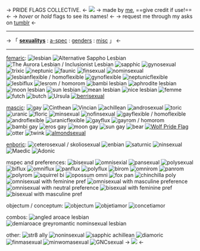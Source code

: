 -> PRIDE FLAGS COLLECTIVE. <-
![](https://i.postimg.cc/prGzr7PX/space.png)
-> made by [me](https://rentry.co/riamu-yumemi-rentry), ==give credit if use!== <- 
-> *hover* or *hold* flags to see its names! <-
-> request me through my asks on [tumblr](https://www.tumblr.com/sakura-miku-my-love?source=share) <-
***
-> 「 [**sexualitys**](https://rentry.co/pride-flagz) : [a-spec](https://rentry.co/pride-flagz2) : [genders](https://rentry.co/pride-flagz3) : [misc](https://rentry.co/pride-flagz4) 」 <-
***
[femaric](https://www.lgbtqia.wiki/wiki/Femaric):
![lesbian](https://64.media.tumblr.com/7de8756d3b7e699e42df9a00ccd36581/ed9e04fd3834542f-7e/s75x75_c1/1104742ceb36558038d5a78de4bd831cb999a347.pnj) ![Alternative Sappho Lesbian](https://64.media.tumblr.com/eb8025da5ed8c884eacdc6292202fb52/6cb9ce72a8a0a517-8e/s75x75_c1/a1171cbca51549c00321c32a360a51d453f685aa.pnj) ![The Aurora Lesbian / Inclusionist Lesbian](https://64.media.tumblr.com/47757c0ca636b97edad9bbae4c52f88c/6cb9ce72a8a0a517-c1/s75x75_c1/75d3606864387c3ea082eea6739ae5cee0a5a695.pnj) ![sapphic](https://64.media.tumblr.com/398b9486e889a6999d5987bb69ba2fec/ed9e04fd3834542f-15/s75x75_c1/fcd4a8bd3838dcddff2ceefdb59093469840c444.pnj) ![gynosexual](https://64.media.tumblr.com/83f2f492ca69799d4bf01f094345f050/1eabe90ccb6fc4b0-63/s75x75_c1/a03642d4b0a0e1a4ba555df0e6ad5be3f9ce4ac8.pnj) ![trixic](https://64.media.tumblr.com/974225c1b05e42739aa8aabb6f5414e6/1eabe90ccb6fc4b0-5c/s75x75_c1/a88c733939963f0f3a855ab0cbc92edf8ac27d02.pnj) ![neptunic](https://64.media.tumblr.com/c06bf988ec2e00cb24590328b5ced1f8/1eabe90ccb6fc4b0-6a/s75x75_c1/f1c050d72c36f15b4566bfe65997c53801fcc6f2.pnj) ![faunic](https://64.media.tumblr.com/77961bb7ec6b687c2bfcb9eeee5e8879/1eabe90ccb6fc4b0-99/s75x75_c1/01c0f83b02483b43417cc1fe85cf8d990172e533.pnj) 
![finsexual](https://64.media.tumblr.com/d12eb2542f1cf40d402b04f8b4868e5f/1eabe90ccb6fc4b0-f0/s75x75_c1/27af0ebcc49207f639f72a61645a67d5f814e7f2.pnj) ![nominsexual](https://64.media.tumblr.com/b809afb554ca46ace952b3e19432ea0a/1eabe90ccb6fc4b0-70/s75x75_c1/e0b6b360205ac9514d0ddc980927a918ba395fe4.pnj) ![lesbianflexible / homoflexible](https://64.media.tumblr.com/78fc8ce2fe57b56205ae6a0cbb87a78d/1eabe90ccb6fc4b0-8b/s75x75_c1/173eb4d63e28e56c927058c2dfae8bb631f4d31c.pnj) ![gynoflexible](https://64.media.tumblr.com/5ca60fb2ad1d32139519a01815b7b604/8da4e0d2199a6748-af/s75x75_c1/94d328752c8a0d3774f6862a4f68787b1e467aae.pnj) ![neptunicflexible](https://64.media.tumblr.com/bc40e358e91f421a08e35660d1bc0f14/6ea90d8c4248556d-b6/s75x75_c1/a1dd7d9519207150ce221b2594984ffdde58efc6.pnj) ![lesbiflux](https://64.media.tumblr.com/b9914c0026314a2e3c19ee4772ade714/408ad75262706a2c-1d/s75x75_c1/e6141d6a7d5884e7041fca7317203ae742407d4c.pnj) ![lesrom / homorom](https://64.media.tumblr.com/21ff11d4d6c2420b800acd37225b3d3b/472698ef85af75a7-56/s75x75_c1/49514d5834b66db6972eb7fbb454ae2709fb4e6d.pnj)
![bambi lesbian](https://64.media.tumblr.com/97b785ac6a7a4248f41ffdd360491c78/201950c755267f77-62/s75x75_c1/4a5aefdfec9a6f79c289bc8fce091846ebaff7b4.pnj) ![aphrodite lesbian](https://64.media.tumblr.com/37ab8633e37c07b8ee449dac14db0a66/ca1e3afed3b960e2-a6/s75x75_c1/02294105ef70ad640af7d23e8d24428e0dd529aa.pnj) ![moon lesbian](https://64.media.tumblr.com/c06a8c346deccca1ad2a60e712b2e86d/ca1e3afed3b960e2-47/s75x75_c1/7b83b512ea2f0e91a3039a09eb16d692dd61e7c2.pnj) ![sun lesbian](https://64.media.tumblr.com/a9ba99b866af6345a8b0525f0720fcd4/ca1e3afed3b960e2-5c/s75x75_c1/20056fa191e366b66882926e6ae05a33c1286c6c.pnj) ![mean lesbian](https://64.media.tumblr.com/f5e0c604f9fe4366d466a38cad0bde05/ca1e3afed3b960e2-d3/s75x75_c1/4470343d601c14c79ec1f75107932ee84a15b254.pnj) ![nice lesbian](https://64.media.tumblr.com/f137422f7aae9bd1d3264aae5ccfccab/ca1e3afed3b960e2-29/s75x75_c1/e757b645d241d5511fc9d16e9fda883ee8a3ec10.pnj)
![femme](https://64.media.tumblr.com/d5abc0142155aefa2d9a9fd93267cf15/6cb9ce72a8a0a517-87/s75x75_c1/13c85ccb944216566b63b297e726663ca082e71c.pnj) ![futch](https://64.media.tumblr.com/156caa4992ddef59d32a08920a233e2e/6cb9ce72a8a0a517-50/s75x75_c1/ddd93d7cf9740ac531b63f0445077dedfbd750ee.pnj) ![butch](https://64.media.tumblr.com/74653ce01df452797ef3991f8568fcb4/6cb9ce72a8a0a517-98/s75x75_c1/eb814ed73e36bd672245a13e7945bf66a974d60d.pnj) ![Ursula](https://64.media.tumblr.com/7c18556f9edc3e479eb414c57cac729f/c44c9a649a1e4ed4-2f/s75x75_c1/2fe7c5876d531181c2bfe0a64abe488afe858907.pnj)
[![berrisexual](https://64.media.tumblr.com/33091e8adb105becd0512cccf95fa1ed/ac963e5f1ae7c014-75/s75x75_c1/13336a53205d45b4afe0d373f4e41e11eefcc135.pnj)](https://pin.it/2lcXYWE)

[mascic](https://www.lgbtqia.wiki/wiki/Mascic):
![gay](https://64.media.tumblr.com/5643881e405a79dac6c5405266077221/bb85ad6fca7eced2-2f/s75x75_c1/ce3fc8fa5f8fa923cf97b8958d102c10a2ac9371.pnj) ![Cinthean](https://64.media.tumblr.com/84c61e1cd1e1f7987f230295f8439b05/d89e16b9b2619c40-92/s75x75_c1/8b4849d1829cc2f4616803f982ead4e9f2682e39.pnj) ![Vincian](https://64.media.tumblr.com/4dbd10942560d0a55d47c93105b97f70/d89e16b9b2619c40-81/s75x75_c1/c9ce72457b736927b52f92d290c84c68998c1a18.pnj) ![achillean](https://64.media.tumblr.com/f2e65173e99b60bb8db1c7b5eab3d94c/ed9e04fd3834542f-71/s75x75_c1/8639225199d942bab09f31e07c1dc99bd9816535.pnj) ![androsexual](https://64.media.tumblr.com/189fe56be5219417a298861cb85664d5/b8f08e0f57ddb8df-8f/s75x75_c1/6ea44325d04cae8f5387f2f5c7f9bc6046120fae.pnj) ![toric](https://64.media.tumblr.com/e76cca519bbfeed82d92964035e991fe/b8f08e0f57ddb8df-b2/s75x75_c1/f1f7b97013273c9aa16331fa143bd0d7de92dff6.pnj) ![uranic](https://64.media.tumblr.com/b813e249e3137b8cce39c110128b8851/b8f08e0f57ddb8df-a4/s75x75_c1/2535262ee66396fbb411686d55858d2c35945f0d.pnj) ![floric](https://64.media.tumblr.com/a91b157e4e33716c738e89b1763f6fde/b8f08e0f57ddb8df-bc/s75x75_c1/f2312187f0b68c41125018f79797c58c5d1d9682.pnj) 
![minsexual](https://64.media.tumblr.com/b691f53b26d50a948cbbde3fda9f4d92/b8f08e0f57ddb8df-25/s75x75_c1/2b766972e3f55ca3ddf139be48467aac173a4da3.pnj) ![nofinsexual](https://64.media.tumblr.com/27653faa4b7cba88403db5a3f0584df7/b8f08e0f57ddb8df-50/s75x75_c1/543c810e6a3b94ff07a541fc1fabf62e6d22d756.pnj) ![gayflexible / homoflexible](https://64.media.tumblr.com/a3a562220a5bbe864112e14408c91071/b8f08e0f57ddb8df-db/s75x75_c1/04cb0ffa22b756b6ea08f1f9a751e3f85697a6d4.pnj) ![androflexible](https://64.media.tumblr.com/f456bc5f1f3a6d83a4110dff1018d25f/8da4e0d2199a6748-0d/s75x75_c1/b230028112d9f8184dedfea6f0c3a4120f2618e3.pnj) ![uranicflexible](https://64.media.tumblr.com/a9fdde5969ce5ecd987023b287388597/6ea90d8c4248556d-5a/s75x75_c1/3f41c78f03df3f98720b93108df30d521567d4f1.pnj) ![gayflux](https://64.media.tumblr.com/e3632807d82f582bc58f44c47c7e76be/408ad75262706a2c-9f/s75x75_c1/26aa8a2b533a6b4e8cbc976fd93b1cc1ec3f0a19.pnj) ![gayrom / homorom](https://64.media.tumblr.com/b91e8813bdabe1556d2298b8e6085685/472698ef85af75a7-30/s75x75_c1/066215dbfd9ce60eb7914cfe2e2e5e654037ced1.pnj)
![bambi gay](https://64.media.tumblr.com/03dea50f8bb931b3f34e3cb0277067ae/201950c755267f77-26/s75x75_c1/006be6908fb095ec335478c86ba822f43d5bba00.pnj) ![eros gay](https://64.media.tumblr.com/93abfe1564cebfdb3d632717cc98e8ef/ca1e3afed3b960e2-95/s75x75_c1/2868fefec633cd99e08f8f01ebe28745b597a5ec.pnj) ![moon gay](https://64.media.tumblr.com/1b5c6637832d123c5b70c07e99e96d41/d89e16b9b2619c40-8c/s75x75_c1/11db277ca5fcbfa64b6047215e7b8398bb9c0688.pnj) ![sun gay](https://64.media.tumblr.com/1daffe3750c70d2d6cc18565c6e877c7/d89e16b9b2619c40-bb/s75x75_c1/a450a079362c0abbf6870dbaa48b83def764cda3.pnj)
![bear](https://64.media.tumblr.com/af27b9705ebb7b2d0fc37f744248abdd/d89e16b9b2619c40-55/s75x75_c1/eebe5e8256fd8a04aa8e62cd47d242b889143033.pnj) [![Wolf Pride Flag](https://64.media.tumblr.com/fe6c1b411666a3cf290dedf9e5d4d35e/c44c9a649a1e4ed4-67/s75x75_c1/deab369c54e4380bd96bca6b739b71b36ac05ac2.pnj)](https://www.tumblr.com/betaamity/625228075572101120/wolf-pride-flag-wolves-are-gay-or-bisexual-men?source=share) ![otter](https://64.media.tumblr.com/766acdc72dddabf95b6f7238a117b328/d89e16b9b2619c40-2f/s75x75_c1/4a532c823a9159472f5073a03d163b046e92408e.pnj) ![twink](https://64.media.tumblr.com/724ea653eef1864b456f2bad6a593bf8/d89e16b9b2619c40-bc/s75x75_c1/29ab3cddd3dc26a6ad9103742f6426a0f6a6b693.pnj)
[![almondsexual](https://64.media.tumblr.com/70947d6f0ee354aab874d79c1dfaa237/ac963e5f1ae7c014-e0/s75x75_c1/65b87ea7a025fa09ce446b37bfd1b9dc07561e5a.pnj)](https://pin.it/3lyXp7A)

[enboric](https://www.lgbtqia.wiki/wiki/Enboric):
![ceterosexual / skoliosexual](https://64.media.tumblr.com/41d2710f3b165d6098a8c0a4e5d1ec91/98f8ffc0dfa6f30c-3c/s75x75_c1/21836b7a1ba599604062d11677ca0bd528531b84.pnj) ![enbian](https://64.media.tumblr.com/0d8f6bf09bdad8ab4a382a1e188616c7/b8f08e0f57ddb8df-df/s75x75_c1/69e2896a9670cb685390dd6e0c700643a095a9e4.pnj) ![saturnic](https://64.media.tumblr.com/ac9163bfcb8e1084a5bde513fef58e2f/b8f08e0f57ddb8df-c5/s75x75_c1/2620e1b7b1a4b05086fdad629e16dcd60c993e12.pnj) ![ninsexual](https://64.media.tumblr.com/2e30cd700bf0fe752b5b02598e993d23/b8f08e0f57ddb8df-21/s75x75_c1/653fb858efbf5acc4c51ecdf1a910a79cec28f80.pnj) 
![Maedic](https://64.media.tumblr.com/2939520e6e8e0c458b9e9d18fe34963a/63962704cef6cdc9-54/s75x75_c1/f4e3d08cc315216736ae2c038e6544e590fb5ba7.pnj) ![Adonic](https://64.media.tumblr.com/f33fa241d08e3929598bc80c0cf813ac/63962704cef6cdc9-7b/s75x75_c1/4dde383355dddd715fe7549ab00886e72b753007.pnj)

mspec and preferences:
![bisexual](https://64.media.tumblr.com/e2a7db1bd0e364306a898eddd4fc53ac/ed9e04fd3834542f-da/s75x75_c1/2805d976ff7a52181b2cf62fc33f91bb9232eec6.pnj) ![omnisexial](https://64.media.tumblr.com/128ef5f96b2e4b17f0588e297318c170/ed9e04fd3834542f-10/s75x75_c1/14b1109c60f455413f9df67b56d263e25684bb7b.pnj) ![pansexual](https://64.media.tumblr.com/166e055787894be39e9913d1e7d96882/ed9e04fd3834542f-b4/s75x75_c1/043f59121ce1cf03b731d07d57ff8254c02908b3.pnj) ![polysexual](https://64.media.tumblr.com/49a0c56e45fd612c4004daca89c6406b/ed9e04fd3834542f-1a/s75x75_c1/395db5b5e3451438945061c6d24681efa14b1063.pnj) ![biflux](https://64.media.tumblr.com/b135b074a6f4b37d86a788aef8aee49c/408ad75262706a2c-a1/s75x75_c1/7505bae40b0231eb415bb991c70e28bd58730008.pnj) ![omniflux](https://64.media.tumblr.com/071156e20c08e0426db46052f6fe06fc/f2ac20ed1a60880d-1a/s75x75_c1/3a23df2c3086d5e0d0734d52b29122de6b6d90d6.pnj) ![panflux](https://64.media.tumblr.com/c26f9fda608b4c4a2a4291078a9cbdbf/408ad75262706a2c-8e/s75x75_c1/6aaf1a78cbd3b0f2cfc1045767095f40b0414034.pnj) ![polyflux](https://64.media.tumblr.com/f1f91bcfa1dce5b00b933257bf466bee/408ad75262706a2c-3f/s75x75_c1/948b2e45c317127e740a013e3f9948c2d6141d47.pnj) 
![birom](https://64.media.tumblr.com/3669431504f58e29e074de8ccd1f06eb/472698ef85af75a7-4f/s75x75_c1/43977a71db3b58fed19b37e1f0e574efbdd6e53d.pnj) ![omnirom](https://64.media.tumblr.com/eb49677699fea816ae0f2e91c7cae673/472698ef85af75a7-28/s75x75_c1/7c766883c38c7dcc2aa18c3e2fcd60019fd3212a.pnj) ![panrom](https://64.media.tumblr.com/7b45afbdec4c66db25bb69fae245c6d4/472698ef85af75a7-55/s75x75_c1/c0eda4e3bd8714fc0dfb09f0b7067af2488f92a3.pnj) ![polyrom](https://64.media.tumblr.com/9b07dd9eb19ce6e713212634337d1c7a/472698ef85af75a7-af/s75x75_c1/8e247f842d39f08371becb46eca635a70a90ae9a.pnj) ![squirrel bi](https://64.media.tumblr.com/7bd9aebc82c673116fcaa10ac51610ca/5afd86ccf73d1055-83/s75x75_c1/d01d20f51ac5d51d947e82f7393c08fde3a7fccd.pnj) ![opossum omni](https://64.media.tumblr.com/adc48bc8d18622df291f0edc590e6bea/201950c755267f77-4d/s75x75_c1/2705e7865c54ea4249446973622b6576f7583a70.pnj) ![fox pan](https://64.media.tumblr.com/304941051be4650d7cb7810955e9f5f9/201950c755267f77-99/s75x75_c1/04274c14051161e3db27b7c6ecee849d3480ed4c.pnj) ![chinchilla poly](https://64.media.tumblr.com/83c4a62cf80d7960dc52d39d7bde9585/201950c755267f77-af/s75x75_c1/3c7f572b2325372bca0f68bebbee30719b7f4211.pnj)
![omnisexual with feminine pref](https://64.media.tumblr.com/8643471f0aa8bafb2b09ec020a410f25/e0610feaa88841b2-b2/s75x75_c1/9e2d4c9fc59cb04a87184f81e15c49f9e9baeed8.pnj) ![omnisexual with masculine preference](https://64.media.tumblr.com/1eb104f36ab640de615d2efe5a8fdee0/e0610feaa88841b2-88/s75x75_c1/601abf0cc145feceb8038232fcbce337387a43ac.pnj) ![omnisexual with neutral preference](https://64.media.tumblr.com/aa03f8fb95a11a5b4641d2617e6d8c4a/e0610feaa88841b2-c9/s75x75_c1/745a9da439b2294f78f9c20bf5d48420ea6a65d6.pnj) ![bisexual with feminine pref](https://64.media.tumblr.com/977e2f860dd9fb0d8a581ff040082ab7/25d9074805e08854-c0/s75x75_c1/571477214b70efc928f5158d8564874bd4e71668.pnj) ![bisexual with masculine pref](https://64.media.tumblr.com/a75f1f5012eca5a72fa2698c9ba7112d/25d9074805e08854-51/s75x75_c1/ede966ce5658bdbebb433b3aee282cfc530f2468.pnj)

objectum / conceptum:
![objectum](https://64.media.tumblr.com/b9523c89ac78bbc7b15e63ae8cf4d027/3f065930dd5a5011-37/s75x75_c1/af3a4817052be39d144778f598eb5b872f8f8173.pnj) ![objetiamor](https://64.media.tumblr.com/eab8f8e37deb0f8f7538b679220df3d1/3f065930dd5a5011-8e/s75x75_c1/1990964ba07694d55367c936c302ca345417f777.pnj) ![concetiamor](https://64.media.tumblr.com/3748d37960a3b5652a946a87fd283eac/3f065930dd5a5011-9a/s75x75_c1/b8532da755925c9301da3b0013c6520314a769c0.pnj)

combos:
![angled aroace lesbian](https://64.media.tumblr.com/faabd09df666b564c9b98075868de220/18f12ca24f80f602-c6/s75x75_c1/3b727d1902c45c14cad00d107bfd817199e9293c.pnj) ![demiaroace greyromantic nominsexual lesbian](https://64.media.tumblr.com/c9076dc7207aea25b6559abcb4080a88/b4182a16bac04010-12/s75x75_c1/187b0ce0cbec57ee457fb318b6079e7843f780a6.pnj)

other:
![str8 ally](https://64.media.tumblr.com/89f6054816fba5ead40b6e3bec27e18c/6ea90d8c4248556d-ff/s75x75_c1/a7b377626fba58729d002c1de8254b1d1ba63a8b.pnj) ![noninsexual](https://64.media.tumblr.com/11f6e7be1965649966e2a08690f017fd/3925d2b17840a24a-cf/s75x75_c1/cf90a36314e93a71dcb93336ff5887aefd001201.pnj) ![sapphic achillean](https://64.media.tumblr.com/c118401003df86c8bd07165d99d5a880/6ea90d8c4248556d-27/s75x75_c1/6311a37c991786dbdd0fe00e75302005ac5fa41c.pnj) ![diamoric](https://64.media.tumblr.com/5ea20755f2db01a9f21a062884a13ca6/ed9e04fd3834542f-57/s75x75_c1/80df4bed8b74ec9de6e6cd11c0635ac03a4abd3c.pnj) ![finmasexual](https://64.media.tumblr.com/4003975da0191f1f4d48c520640b9b80/408ad75262706a2c-63/s75x75_c1/44b68770c69ee3114bfd4693d76f2406d7176073.pnj) ![minwomasexual](https://64.media.tumblr.com/5d99192302c686f1af423e81e6746507/408ad75262706a2c-db/s75x75_c1/c38defb0e936b04a0347a49ee6bda7aa212a461a.pnj) ![GNCsexual](https://64.media.tumblr.com/da60176bb963f02b4fa226e17d7b0f1d/408ad75262706a2c-2b/s75x75_c1/ad352b475200baae76aae944c4f59aa3fb4b5b9c.pnj)
-> ![](https://i.postimg.cc/prGzr7PX/space.png) <-